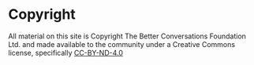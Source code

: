 # Copyright

All material on this site is Copyright The Better Conversations Foundation Ltd. and made
available to the community under a Creative Commons license, specifically 
[CC-BY-ND-4.0](https://creativecommons.org/licenses/by-nd/4.0/)
